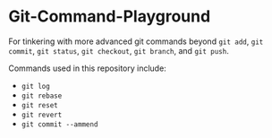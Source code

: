 # Git-Command-Playground

For tinkering with more advanced git commands beyond `git add`, `git commit`, `git status`, `git checkout`, `git branch`, and `git push`.

Commands used in this repository include:

- `git log`
- `git rebase`
- `git reset`
- `git revert`
- `git commit --ammend`
